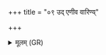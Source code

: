 +++
title = "०९ उद् एणीव वारिण्य्"

+++
<details><summary>मूलम् (GR)</summary>

उद् एणीव वारिण्य्  
अभिस्कन्दं मृगीव ।  
कृत्या कर्तारम् ऋच्छतु ॥
</details>